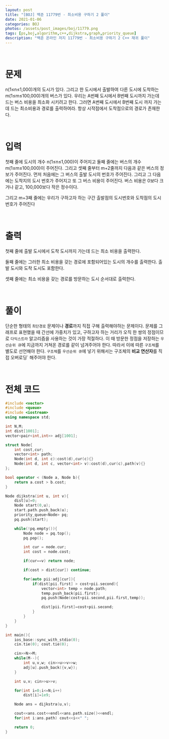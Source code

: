 ```yaml
---
layout: post
title: "[BOJ] 백준 11779번 - 최소비용 구하기 2 풀이"
date: 2021-01-06
categories: BOJ
photos: /assets/post_images/boj/11779.png
tags: [ps,boj,algorithm,c++,dijkstra,graph,priority_queue]
description: "백준 온라인 저지 11779번 - 최소비용 구하기 2 C++ 재귀 풀이"
---
```


<br>

# 문제

n(1≤n≤1,000)개의 도시가 있다. 그리고 한 도시에서 출발하여 다른 도시에 도착하는 m(1≤m≤100,000)개의 버스가 있다. 우리는 A번째 도시에서 B번째 도시까지 가는데 드는 버스 비용을 최소화 시키려고 한다. 그러면 A번째 도시에서 B번째 도시 까지 가는데 드는 최소비용과 경로를 출력하여라. 항상 시작점에서 도착점으로의 경로가 존재한다.

<br>

# 입력

첫째 줄에 도시의 개수 n(1≤n≤1,000)이 주어지고 둘째 줄에는 버스의 개수 m(1≤m≤100,000)이 주어진다. 그리고 셋째 줄부터 m+2줄까지 다음과 같은 버스의 정보가 주어진다. 먼저 처음에는 그 버스의 출발 도시의 번호가 주어진다. 그리고 그 다음에는 도착지의 도시 번호가 주어지고 또 그 버스 비용이 주어진다. 버스 비용은 0보다 크거나 같고, 100,000보다 작은 정수이다.

그리고 m+3째 줄에는 우리가 구하고자 하는 구간 출발점의 도시번호와 도착점의 도시번호가 주어진다

<br>

# 출력

첫째 줄에 출발 도시에서 도착 도시까지 가는데 드는 최소 비용을 출력한다.

둘째 줄에는 그러한 최소 비용을 갖는 경로에 포함되어있는 도시의 개수를 출력한다. 출발 도시와 도착 도시도 포함한다.

셋째 줄에는 최소 비용을 갖는 경로를 방문하는 도시 순서대로 출력한다.

<br>

# 풀이

단순한 형태의 `최단경로` 문제이나 **경로**까지 직접 구해 출력해야하는 문제이다. 문제를 그래프로 표현했을 때 간선에 가중치가 있고, 구하고자 하는 거리가 오직 한 쌍의 정점이므로 `다익스트라` 알고리즘을 사용하는 것이 가장 적절하다. 이 때 방문한 정점을 저장하는 `우선순위 큐`에 지금까지 거쳐온 경로를 같이 넘겨주어야 한다. 따라서 이에 따른 `구조체`를 별도로 선언해야 한다. `구조체`를 `우선순위 큐`에 넣기 위해서는 구조체의 **비교 연산자**를 직접 오버로딩` 해주어야 한다.

<br>

# 전체 코드

```c++
#include <vector>
#include <queue>
#include <iostream>
using namespace std;

int N,M;
int dist[1001];
vector<pair<int,int>> adj[1001];

struct Node{
	int cost,cur;
	vector<int> path;
	Node(int d, int c):cost(d),cur(c){}
	Node(int d, int c, vector<int> v):cost(d),cur(c),path(v){}
};

bool operator < (Node a, Node b){
	return a.cost > b.cost;
}

Node dijkstra(int u, int v){
    dist[u]=0;
	Node start(0,u);
	start.path.push_back(u);
	priority_queue<Node> pq;
	pq.push(start);

	while(!pq.empty()){
		Node node = pq.top();
		pq.pop();

		int cur = node.cur;
		int cost = node.cost;

		if(cur==v) return node;

		if(cost > dist[cur]) continue;

		for(auto pii:adj[cur]){
			if(dist[pii.first] > cost+pii.second){
				vector<int> temp = node.path;
				temp.push_back(pii.first);
				pq.push(Node(cost+pii.second,pii.first,temp));

				dist[pii.first]=cost+pii.second;
			}
		}
	}
}

int main(){
	ios_base::sync_with_stdio(0);
	cin.tie(0); cout.tie(0);

	cin>>N>>M;
	while(M--){
		int u,v,w; cin>>u>>v>>w;
		adj[u].push_back({v,w});
	}

	int u,v; cin>>u>>v;

	for(int i=0;i<=N;i++)
		dist[i]=1e9;

	Node ans = dijkstra(u,v);

	cout<<ans.cost<<endl<<ans.path.size()<<endl;
	for(int i:ans.path) cout<<i<<" ";

	return 0;
}
```